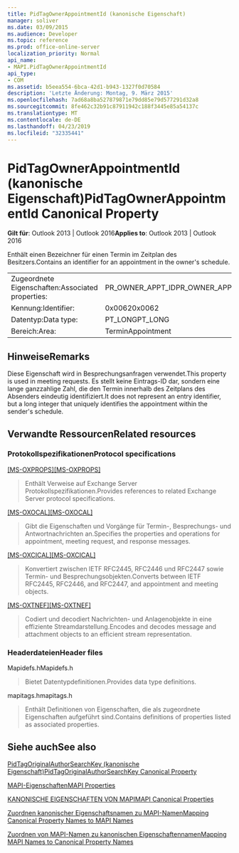 ```yaml
---
title: PidTagOwnerAppointmentId (kanonische Eigenschaft)
manager: soliver
ms.date: 03/09/2015
ms.audience: Developer
ms.topic: reference
ms.prod: office-online-server
localization_priority: Normal
api_name:
- MAPI.PidTagOwnerAppointmentId
api_type:
- COM
ms.assetid: b5eea554-6bca-42d1-b943-1327f0d70584
description: 'Letzte Änderung: Montag, 9. März 2015'
ms.openlocfilehash: 7ad68a8ba527879871e79dd85e79d577291d32a8
ms.sourcegitcommit: 8fe462c32b91c87911942c188f3445e85a54137c
ms.translationtype: MT
ms.contentlocale: de-DE
ms.lasthandoff: 04/23/2019
ms.locfileid: "32335441"
---
```

# <a name="pidtagownerappointmentid-canonical-property"></a><span data-ttu-id="0cb95-103">PidTagOwnerAppointmentId (kanonische Eigenschaft)</span><span class="sxs-lookup"><span data-stu-id="0cb95-103">PidTagOwnerAppointmentId Canonical Property</span></span>

  
  
<span data-ttu-id="0cb95-104">**Gilt für**: Outlook 2013 | Outlook 2016</span><span class="sxs-lookup"><span data-stu-id="0cb95-104">**Applies to**: Outlook 2013 | Outlook 2016</span></span> 
  
<span data-ttu-id="0cb95-105">Enthält einen Bezeichner für einen Termin im Zeitplan des Besitzers.</span><span class="sxs-lookup"><span data-stu-id="0cb95-105">Contains an identifier for an appointment in the owner's schedule.</span></span>
  
|||
|:-----|:-----|
|<span data-ttu-id="0cb95-106">Zugeordnete Eigenschaften:</span><span class="sxs-lookup"><span data-stu-id="0cb95-106">Associated properties:</span></span>  <br/> |<span data-ttu-id="0cb95-107">PR_OWNER_APPT_ID</span><span class="sxs-lookup"><span data-stu-id="0cb95-107">PR_OWNER_APPT_ID</span></span>  <br/> |
|<span data-ttu-id="0cb95-108">Kennung:</span><span class="sxs-lookup"><span data-stu-id="0cb95-108">Identifier:</span></span>  <br/> |<span data-ttu-id="0cb95-109">0x0062</span><span class="sxs-lookup"><span data-stu-id="0cb95-109">0x0062</span></span>  <br/> |
|<span data-ttu-id="0cb95-110">Datentyp:</span><span class="sxs-lookup"><span data-stu-id="0cb95-110">Data type:</span></span>  <br/> |<span data-ttu-id="0cb95-111">PT_LONG</span><span class="sxs-lookup"><span data-stu-id="0cb95-111">PT_LONG</span></span>  <br/> |
|<span data-ttu-id="0cb95-112">Bereich:</span><span class="sxs-lookup"><span data-stu-id="0cb95-112">Area:</span></span>  <br/> |<span data-ttu-id="0cb95-113">Termin</span><span class="sxs-lookup"><span data-stu-id="0cb95-113">Appointment</span></span>  <br/> |
   
## <a name="remarks"></a><span data-ttu-id="0cb95-114">Hinweise</span><span class="sxs-lookup"><span data-stu-id="0cb95-114">Remarks</span></span>

<span data-ttu-id="0cb95-115">Diese Eigenschaft wird in Besprechungsanfragen verwendet.</span><span class="sxs-lookup"><span data-stu-id="0cb95-115">This property is used in meeting requests.</span></span> <span data-ttu-id="0cb95-116">Es stellt keine Eintrags-ID dar, sondern eine lange ganzzahlige Zahl, die den Termin innerhalb des Zeitplans des Absenders eindeutig identifiziert.</span><span class="sxs-lookup"><span data-stu-id="0cb95-116">It does not represent an entry identifier, but a long integer that uniquely identifies the appointment within the sender's schedule.</span></span>
  
## <a name="related-resources"></a><span data-ttu-id="0cb95-117">Verwandte Ressourcen</span><span class="sxs-lookup"><span data-stu-id="0cb95-117">Related resources</span></span>

### <a name="protocol-specifications"></a><span data-ttu-id="0cb95-118">Protokollspezifikationen</span><span class="sxs-lookup"><span data-stu-id="0cb95-118">Protocol specifications</span></span>

<span data-ttu-id="0cb95-119">[[MS-OXPROPS]](https://msdn.microsoft.com/library/f6ab1613-aefe-447d-a49c-18217230b148%28Office.15%29.aspx)</span><span class="sxs-lookup"><span data-stu-id="0cb95-119">[[MS-OXPROPS]](https://msdn.microsoft.com/library/f6ab1613-aefe-447d-a49c-18217230b148%28Office.15%29.aspx)</span></span>
  
> <span data-ttu-id="0cb95-120">Enthält Verweise auf Exchange Server Protokollspezifikationen.</span><span class="sxs-lookup"><span data-stu-id="0cb95-120">Provides references to related Exchange Server protocol specifications.</span></span>
    
<span data-ttu-id="0cb95-121">[[MS-OXOCAL]](https://msdn.microsoft.com/library/09861fde-c8e4-4028-9346-e7c214cfdba1%28Office.15%29.aspx)</span><span class="sxs-lookup"><span data-stu-id="0cb95-121">[[MS-OXOCAL]](https://msdn.microsoft.com/library/09861fde-c8e4-4028-9346-e7c214cfdba1%28Office.15%29.aspx)</span></span>
  
> <span data-ttu-id="0cb95-122">Gibt die Eigenschaften und Vorgänge für Termin-, Besprechungs- und Antwortnachrichten an.</span><span class="sxs-lookup"><span data-stu-id="0cb95-122">Specifies the properties and operations for appointment, meeting request, and response messages.</span></span>
    
<span data-ttu-id="0cb95-123">[[MS-OXCICAL]](https://msdn.microsoft.com/library/a685a040-5b69-4c84-b084-795113fb4012%28Office.15%29.aspx)</span><span class="sxs-lookup"><span data-stu-id="0cb95-123">[[MS-OXCICAL]](https://msdn.microsoft.com/library/a685a040-5b69-4c84-b084-795113fb4012%28Office.15%29.aspx)</span></span>
  
> <span data-ttu-id="0cb95-124">Konvertiert zwischen IETF RFC2445, RFC2446 und RFC2447 sowie Termin- und Besprechungsobjekten.</span><span class="sxs-lookup"><span data-stu-id="0cb95-124">Converts between IETF RFC2445, RFC2446, and RFC2447, and appointment and meeting objects.</span></span>
    
<span data-ttu-id="0cb95-125">[[MS-OXTNEF]](https://msdn.microsoft.com/library/1f0544d7-30b7-4194-b58f-adc82f3763bb%28Office.15%29.aspx)</span><span class="sxs-lookup"><span data-stu-id="0cb95-125">[[MS-OXTNEF]](https://msdn.microsoft.com/library/1f0544d7-30b7-4194-b58f-adc82f3763bb%28Office.15%29.aspx)</span></span>
  
> <span data-ttu-id="0cb95-126">Codiert und decodiert Nachrichten- und Anlagenobjekte in eine effiziente Streamdarstellung.</span><span class="sxs-lookup"><span data-stu-id="0cb95-126">Encodes and decodes message and attachment objects to an efficient stream representation.</span></span>
    
### <a name="header-files"></a><span data-ttu-id="0cb95-127">Headerdateien</span><span class="sxs-lookup"><span data-stu-id="0cb95-127">Header files</span></span>

<span data-ttu-id="0cb95-128">Mapidefs.h</span><span class="sxs-lookup"><span data-stu-id="0cb95-128">Mapidefs.h</span></span>
  
> <span data-ttu-id="0cb95-129">Bietet Datentypdefinitionen.</span><span class="sxs-lookup"><span data-stu-id="0cb95-129">Provides data type definitions.</span></span>
    
<span data-ttu-id="0cb95-130">mapitags.h</span><span class="sxs-lookup"><span data-stu-id="0cb95-130">mapitags.h</span></span>
  
> <span data-ttu-id="0cb95-131">Enthält Definitionen von Eigenschaften, die als zugeordnete Eigenschaften aufgeführt sind.</span><span class="sxs-lookup"><span data-stu-id="0cb95-131">Contains definitions of properties listed as associated properties.</span></span>
    
## <a name="see-also"></a><span data-ttu-id="0cb95-132">Siehe auch</span><span class="sxs-lookup"><span data-stu-id="0cb95-132">See also</span></span>



[<span data-ttu-id="0cb95-133">PidTagOriginalAuthorSearchKey (kanonische Eigenschaft)</span><span class="sxs-lookup"><span data-stu-id="0cb95-133">PidTagOriginalAuthorSearchKey Canonical Property</span></span>](pidtagoriginalauthorsearchkey-canonical-property.md)


[<span data-ttu-id="0cb95-134">MAPI-Eigenschaften</span><span class="sxs-lookup"><span data-stu-id="0cb95-134">MAPI Properties</span></span>](mapi-properties.md)
  
[<span data-ttu-id="0cb95-135">KANONISCHE EIGENSCHAFTEN VON MAPI</span><span class="sxs-lookup"><span data-stu-id="0cb95-135">MAPI Canonical Properties</span></span>](mapi-canonical-properties.md)
  
[<span data-ttu-id="0cb95-136">Zuordnen kanonischer Eigenschaftsnamen zu MAPI-Namen</span><span class="sxs-lookup"><span data-stu-id="0cb95-136">Mapping Canonical Property Names to MAPI Names</span></span>](mapping-canonical-property-names-to-mapi-names.md)
  
[<span data-ttu-id="0cb95-137">Zuordnen von MAPI-Namen zu kanonischen Eigenschaftennamen</span><span class="sxs-lookup"><span data-stu-id="0cb95-137">Mapping MAPI Names to Canonical Property Names</span></span>](mapping-mapi-names-to-canonical-property-names.md)

